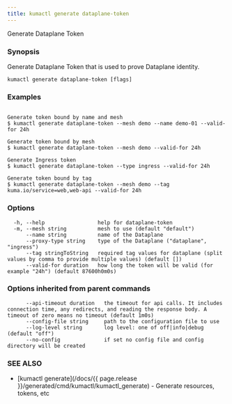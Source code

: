 ```yaml
---
title: kumactl generate dataplane-token
---
```


Generate Dataplane Token

### Synopsis

Generate Dataplane Token that is used to prove Dataplane identity.

```
kumactl generate dataplane-token [flags]
```

### Examples

```

Generate token bound by name and mesh
$ kumactl generate dataplane-token --mesh demo --name demo-01 --valid-for 24h

Generate token bound by mesh
$ kumactl generate dataplane-token --mesh demo --valid-for 24h

Generate Ingress token
$ kumactl generate dataplane-token --type ingress --valid-for 24h

Generate token bound by tag
$ kumactl generate dataplane-token --mesh demo --tag kuma.io/service=web,web-api --valid-for 24h

```

### Options

```
  -h, --help                 help for dataplane-token
  -m, --mesh string          mesh to use (default "default")
      --name string          name of the Dataplane
      --proxy-type string    type of the Dataplane ("dataplane", "ingress")
      --tag stringToString   required tag values for dataplane (split values by comma to provide multiple values) (default [])
      --valid-for duration   how long the token will be valid (for example "24h") (default 87600h0m0s)
```

### Options inherited from parent commands

```
      --api-timeout duration   the timeout for api calls. It includes connection time, any redirects, and reading the response body. A timeout of zero means no timeout (default 1m0s)
      --config-file string     path to the configuration file to use
      --log-level string       log level: one of off|info|debug (default "off")
      --no-config              if set no config file and config directory will be created
```

### SEE ALSO

* [kumactl generate](/docs/{{ page.release }}/generated/cmd/kumactl/kumactl_generate)	 - Generate resources, tokens, etc

